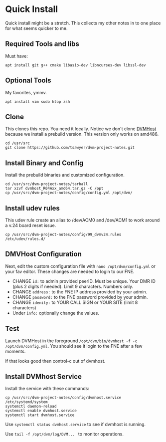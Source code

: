 # Quick Install

Quick install might be a stretch. This collects my other notes in to one place for what seems quicker to me. 

## Required Tools and libs

Must have:

`apt install git g++ cmake libasio-dev libncurses-dev libssl-dev`

## Optional Tools

My favorites, ymmv.

`apt install vim sudo htop zsh`

## Clone

This clones this repo. You need it locally. Notice we don't clone [DVMHost](https://github.com/DVMProject/dvmhost) because we install a prebuild version. This version only works on amd486.

```
cd /usr/src
git clone https://github.com/tsawyer/dvm-project-notes.git
```

## Install Binary and Config

Install the prebuild binaries and customized configuration. 

```
cd /usr/src/dvm-project-notes/tarball
tar xzvf dvmhost_R04Axx_amd64.tar.gz -C /opt
cp /usr/src/dvm-project-notes/config/config.yml /opt/dvm/

```

## Install udev rules 

This udev rule create an alias to /dev/ACM0 and /dev/ACM1 to work around a v.24 board reset issue. 

`cp /usr/src/dvm-project-notes/config/99_dvmv24.rules /etc/udev/rules.d/`

## DMVHost Configuration

Next, edit the custom configuration file with `nano /opt/dvm/config.yml` or your fav editor. These changes are needed to login to our FNE.

 * CHANGE `id:` to admin provided peerID. Must be unique. Your DMR ID (plus 2 digits if needed). Limit 9 characters. Numbers only.
 * CHANGE `address:` to the FNE IP address provided by your admin.
 * CHANGE `password:` to the FNE password provided by your admin.
 * CHANGE `idenity:` to YOUR CALL SIGN or YOUR SITE (limit 8 characters)
 * Under `info:` optionally change the values.

## Test

Launch DVMHost in the foreground `/opt/dvm/bin/dvmhost -f -c /opt/dvm/config.yml`. You should see it login to the FNE after a few moments.

If that looks good then control-c out of dvmhost.

## Install DVMhost Service

Install the service with these commands:

```
cp /usr/src/dvm-project-notes/config/dvmhost.service /etc/systemd/system
systemctl daemon-reload
systemctl enable dvmhost.service
systemctl start dvmhost.service
```
Use `systemctl status dvmhost.service` to see if dvmhost is running.

Use `tail -f /opt/dvm/log/DVM... ` to monitor operations.


